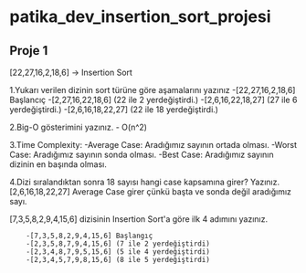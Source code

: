 # patika_dev_insertion_sort_projesi

## Proje 1 
 
 [22,27,16,2,18,6] -> Insertion Sort

1.Yukarı verilen dizinin sort türüne göre aşamalarını yazınız
     -[22,27,16,2,18,6] Başlancıç
     -[2,27,16,22,18,6] (22 ile 2 yerdeğiştirdi.)
     -[2,6,16,22,18,27] (27 ile 6 yerdeğiştirdi.)
     -[2,6,16,18,22,27] (22 ile 18 yerdeğiştirdi.)
     
 2.Big-O gösterimini yazınız.
     - O(n^2)
     
 3.Time Complexity:
     -Average Case: Aradığımız sayının ortada olması.
     -Worst Case: Aradığımız sayının sonda olması.
     -Best Case: Aradığımız sayının dizinin en başında olması.
     
 4.Dizi sıralandıktan sonra 18 sayısı hangi case kapsamına girer? Yazınız.
   [2,6,16,18,22,27] Average Case girer çünkü başta ve sonda değil aradığımız sayı.
   
 [7,3,5,8,2,9,4,15,6] dizisinin Insertion Sort'a göre ilk 4 adımını yazınız.
 
        -[7,3,5,8,2,9,4,15,6] Başlangıç
        -[2,3,5,8,7,9,4,15,6] (7 ile 2 yerdeğiştirdi)
        -[2,3,4,8,7,9,5,15,6] (5 ile 4 yerdeğiştirdi)
        -[2,3,4,5,7,9,8,15,6] (8 ile 5 yerdeğiştirdi)
